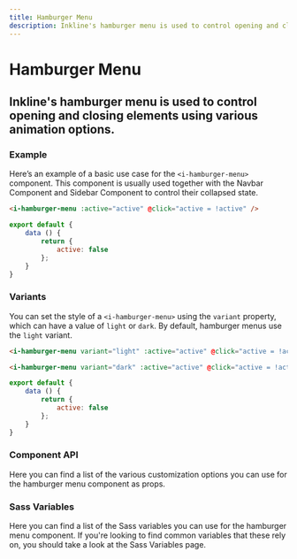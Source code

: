 ```yaml
---
title: Hamburger Menu
description: Inkline's hamburger menu is used to control opening and closing elements using various animation options.
---
```


# Hamburger Menu
## Inkline's hamburger menu is used to control opening and closing elements using various animation options.

### Example
Here’s an example of a basic use case for the `<i-hamburger-menu>` component. This component is usually used together with the <nuxt-link :to="{ name: 'docs-components-navbar' }">Navbar Component</nuxt-link> and <nuxt-link :to="{ name: 'docs-components-sidebar' }">Sidebar Component</nuxt-link> to control their collapsed state.

<i-code title="Hamburger Menu Example">
<i-tab type="preview">
    <i-hamburger-menu :active="value" @click="value = !value" />
</i-tab>
<i-tab type="html">

~~~html
<i-hamburger-menu :active="active" @click="active = !active" />
~~~

</i-tab>
<i-tab type="js">

~~~js
export default {
    data () {
        return {
            active: false
        };
    }
}
~~~

</i-tab>
</i-code>

### Variants
You can set the style of a `<i-hamburger-menu>` using the `variant` property, which can have a value of `light` or `dark`. By default, hamburger menus use the `light` variant.

<i-code title="Hamburger Menu Example">
<i-tab type="preview">
    <div class="_background-light _display-inline-flex _padding-1">
        <i-hamburger-menu variant="light" :active="valueLight" @click="valueLight = !valueLight" />
    </div>
    <div class="_background-dark _display-inline-flex _padding-1">
        <i-hamburger-menu variant="dark" :active="valueDark" @click="valueDark = !valueDark" />
    </div>
</i-tab>
<i-tab type="html">

~~~html
<i-hamburger-menu variant="light" :active="active" @click="active = !active" />
~~~

~~~html
<i-hamburger-menu variant="dark" :active="active" @click="active = !active" />
~~~

</i-tab>
<i-tab type="js">

~~~js
export default {
    data () {
        return {
            active: false
        };
    }
}
~~~

</i-tab>
</i-code>

### Component API
Here you can find a list of the various customization options you can use for the hamburger menu component as props.

<i-code title="Hamburger Menu API" expanded markup="i-hamburger-menu" link="https://github.com/inkline/inkline/tree/master/packages/inkline/src/components/IHamburgerMenu">
    <i-tab type="props">
        <api-table>
            <api-table-row>
                <template slot="property">active</template>
                <template slot="description">Sets active state of the hamburger menu component.</template>
                <template slot="type"><code>Boolean</code></template>
                <template slot="values"><code>true</code>, <code>false</code></template>
                <template slot="default"><code>false</code></template>
            </api-table-row>
            <api-table-row>
                <template slot="property">animation</template>
                <template slot="description">Sets the activation animation of the component.</template>
                <template slot="type"><code>String</code></template>
                <template slot="values-row"><code>arrow-up</code>, <code>arrow-down</code>, <code>arrow-left</code>, <code>arrow-right</code>, <code>minus</code>, <code>plus</code></template>
                <template slot="default"><code>close</code></template>
            </api-table-row>
            <api-table-row>
                <template slot="property">variant</template>
                <template slot="description">Sets the color variant of the hamburger menu component.</template>
                <template slot="type"><code>String</code></template>
                <template slot="values"><code>light</code>, <code>dark</code></template>
                <template slot="default"><code>light</code></template>
            </api-table-row>
        </api-table>
    </i-tab>
    <i-tab type="events">
        <api-table>
            <api-table-row>
                <template slot="event">click</template>
                <template slot="type"><code>(event: Event) => {}</code></template>
                <template slot="description-row">Emitted when hamburger menu component is clicked.</template>
            </api-table-row>
        </api-table>
    </i-tab>
</i-code>

### Sass Variables
Here you can find a list of the Sass variables you can use for the hamburger menu component. If you're looking to find common variables that these rely on, you should take a look at the <nuxt-link :to="{ name: 'docs-core-sass-variables' }">Sass Variables</nuxt-link> page.

<i-code title="Header" expanded>
    <i-tab type="scss">
        <api-table>
            <api-table-row>
                <template slot="property">$hamburger-menu-bar-width</template>
                <template slot="default"><code>30px</code></template>
            </api-table-row>
            <api-table-row>
                <template slot="property">$hamburger-menu-bar-height</template>
                <template slot="default"><code>3px</code></template>
            </api-table-row>
            <api-table-row>
                <template slot="property">$hamburger-menu-bar-border-radius</template>
                <template slot="default"><code>2px</code></template>
            </api-table-row>
            <api-table-row>
                <template slot="property">$hamburger-menu-bar-spacing</template>
                <template slot="default"><code>5px</code></template>
            </api-table-row>
            <api-table-row>
                <template slot="property">$hamburger-menu-bar-color</template>
                <template slot="default"><code>#000000</code></template>
            </api-table-row>
            <api-table-row>
                <template slot="property">$hamburger-menu-padding</template>
                <template slot="default"><code>$spacer / 2</code></template>
            </api-table-row>
            <api-table-row>
                <template slot="property">$hamburger-menu-opacity</template>
                <template slot="default"><code>0.7</code></template>
            </api-table-row>
            <api-table-row>
                <template slot="property">$hamburger-menu-hover-opacity</template>
                <template slot="default"><code>1</code></template>
            </api-table-row>
            <api-table-row>
                <template slot="property">$hamburger-menu-color-for-light-variant</template>
                <template slot="default"><code>$color-for-light-variant</code></template>
            </api-table-row>
            <api-table-row>
                <template slot="property">$hamburger-menu-color-for-dark-variant</template>
                <template slot="default"><code>$color-for-dark-variant</code></template>
            </api-table-row>
            <api-table-row>
                <template slot="property">$hamburger-menu-variant-{variant}</template>
                <template slot="default"><code>hamburger-menu-variant($color-{variant})</code></template>
            </api-table-row>
            <api-table-row>
                <template slot="property">$hamburger-menu-variants</template>
<template slot="default-row">
                
~~~scss
(
    light: $hamburger-menu-variant-light,
    dark: $hamburger-menu-variant-dark
)
~~~
                
</template>
            </api-table-row>
            <api-table-row>
                <template slot="function">hamburger-menu-variant</template>
<template slot="default-row">
                
~~~scss
@function hamburger-menu-variant($variant) {
    $hamburger-menu-variant-background: $variant;

    $variant-map: (
        background: $hamburger-menu-variant-background
    );

    @return $variant-map;
}
~~~
                
</template>
            </api-table-row>
        </api-table>
    </i-tab>
</i-code> 
